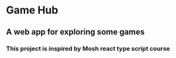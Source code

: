 # Game Hub

## A web app for exploring some games 
### This project is inspired by Mosh react type script course
